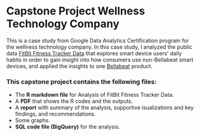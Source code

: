# Capstone Project Wellness Technology Company
This is a case study from Google Data Analytics Certification program for the wellness technology company. In this case study, I analyzed the public data [FitBit Fitness Tracker Data](https://www.kaggle.com/arashnic/fitbit) that explores smart device users’ daily habits in order to gain insight into how consumers use non-Bellabeat smart devices, and applied the insights to one [Bellabeat](https://bellabeat.com/) product.

### This capstone project contains the following files:
* The **R markdown file** for Analysis of FitBit Fitness Tracker Data.
* A **PDF** that shows the R codes and the outputs.
* A **report** with summary of the analysis, supportive isualizations and key findings, and recommendations.
* Some graphs.
* **SQL code file (BigQuery)** for the analysis.
